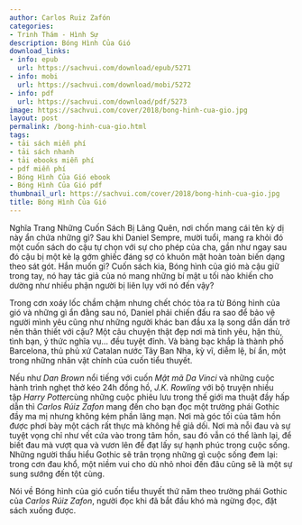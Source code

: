 ```yaml
---
author: Carlos Ruiz Zafón
categories:
- Trinh Thám - Hình Sự
description: Bóng Hình Của Gió
download_links:
- info: epub
  url: https://sachvui.com/download/epub/5271
- info: mobi
  url: https://sachvui.com/download/mobi/5272
- info: pdf
  url: https://sachvui.com/download/pdf/5273
image: https://sachvui.com/cover/2018/bong-hinh-cua-gio.jpg
layout: post
permalink: /bong-hinh-cua-gio.html
tags:
- tải sách miễn phí
- tải sách nhanh
- tải ebooks miễn phí
- pdf miễn phí
- Bóng Hình Của Gió ebook
- Bóng Hình Của Gió pdf
thumbnail_url: https://sachvui.com/cover/2018/bong-hinh-cua-gio.jpg
title: Bóng Hình Của Gió
---
```


 <div class="item-desc text-justify"> <p>Nghĩa Trang Những Cuốn Sách Bị Lãng Quên, nơi chốn mang cái tên kỳ dị này ẩn chứa những gì? Sau khi Daniel Sempre, mười tuổi, mang ra khỏi đó một cuốn sách do cậu tự chọn với sự cho phép của cha, gần như ngay sau đó cậu bị một kẻ lạ gớm ghiếc đáng sợ có khuôn mặt hoàn toàn biến dạng theo sát gót. Hắn muốn gì? Cuốn sách kia, Bóng hình của gió mà cậu giữ trong tay, nó hay tác giả của nó mang những bí mật u tối nào khiến cho dường như nhiều phận người bị liên lụy với nó đến vậy?</p><p>Trong cơn xoáy lốc chầm chậm nhưng chết chóc tỏa ra từ Bóng hình của gió và những gì ẩn đằng sau nó, Daniel phải chiến đấu ra sao để bảo vệ người mình yêu cũng như những người khác ban đầu xa lạ song dần dần trở nên thân thiết với cậu? Một câu chuyện thật đẹp nơi mà tình yêu, hận thù, tình bạn, ý thức nghĩa vụ… đều tuyệt đỉnh. Và bàng bạc khắp là thành phố Barcelona, thủ phủ xứ Catalan nước Tây Ban Nha, kỳ vĩ, diễm lệ, bí ẩn, một trong những nhân vật chính của cuốn tiểu thuyết.</p><p>Nếu như <em>Dan Brown</em> nổi tiếng với cuốn <em>Mật mã Da Vinci </em>và những cuộc hành trình nghẹt thở kéo 24h đồng hồ, <em>J.K. Rowling</em> với bộ truyện nhiều tập <em>Harry Potter</em>cùng những cuộc phiêu lưu trong thế giới ma thuật đầy hấp dẫn thì <em>Carlos Rúiz Zafon</em> mang đến cho bạn đọc một trường phái Gothic đầy ma mị nhưng không kém phần lãng mạn. Nơi mà góc tối của tâm hồn được phơi bày một cách rất thực mà không hề giả dối. Nơi mà nỗi đau và sự tuyệt vọng chỉ như vết cứa vào trong tâm hồn, sau đó vẫn có thể lành lại, để biết đau mà vượt qua và vươn lên để đạt lấy sự hạnh phúc trong cuộc sống. Những người thấu hiểu Gothic sẽ trân trọng những gì cuộc sống đem lại: trong cơn đau khổ, một niềm vui cho dù nhỏ nhoi đến đâu cũng sẽ là một sự sung sướng đến tột cùng.</p><p>Nói về Bóng hình của gió cuốn tiểu thuyết thứ năm theo trường phái Gothic của <em>Carlos Rúiz Zafon</em>, người đọc khi đã bắt đầu khó mà ngừng đọc, đặt sách xuống được.</p><p> </p> </div>